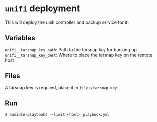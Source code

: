 # `unifi` deployment

This will deploy the unifi controller and backup service for it.

## Variables

`unifi__tarsnap_key_path`: Path to the tarsnap key for backing up
`unifi__tarsnap_key_dest`: Where to place the tarsnap key on the remote
host

## Files

A tarsnap key is required, place it in `files/tarsnap.key`

## Run

`$ ansible-playbooks --limit <host> playbook.yml`

